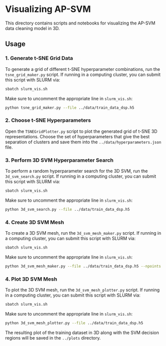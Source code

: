 # Visualizing AP-SVM

This directory contains scripts and notebooks for visualizing the AP-SVM data cleaning model in 3D.

## Usage

### 1. Generate t-SNE Grid Data

To generate a grid of different t-SNE hyperparameter combinations, run the `tsne_grid_maker.py` script. If running in a computing cluster, you can submit this script with SLURM via:

```bash
sbatch slurm_vis.sh
```

Make sure to uncomment the appropriate line in `slurm_vis.sh`:

```sh
python tsne_grid_maker.py --file ../data/train_data_dsp.h5
```

### 2. Choose t-SNE Hyperparameters

Open the  `TSNEGridPlotter.py` script to plot the generated grid of t-SNE 3D representations. Choose the set of hyperparameters that give the best separation of clusters and save them into the `../data/hyperparameters.json` file. 


### 3. Perform 3D SVM Hyperparameter Search

To perform a random hyperparameter search for the 3D SVM, run the `3d_svm_search.py` script. If running in a computing cluster, you can submit this script with SLURM via:

```bash
sbatch slurm_vis.sh
```

Make sure to uncomment the appropriate line in `slurm_vis.sh`:

```bash
python 3d_svm_search.py --file ../data/train_data_dsp.h5
```

### 4. Create 3D SVM Mesh

To create a 3D SVM mesh, run the `3d_svm_mesh_maker.py` script. If running in a computing cluster, you can submit this script with SLURM via:

```bash
sbatch slurm_vis.sh
```

Make sure to uncomment the appropriate line in `slurm_vis.sh`:

```bash
python 3d_svm_mesh_maker.py --file ../data/train_data_dsp.h5 --npoints 300
```

### 4. Plot 3D SVM Mesh

To plot the 3D SVM mesh, run the `3d_svm_mesh_plotter.py` script. If running in a computing cluster, you can submit this script with SLURM via:

```bash
sbatch slurm_vis.sh
```
Make sure to uncomment the appropriate line in `slurm_vis.sh`:

```bash
python 3d_svm_mesh_plotter.py --file ../data/train_data_dsp.h5
```

The resulting plot of the training dataset in 3D along with the SVM decision regions will be saved in the `../plots` directory. 
